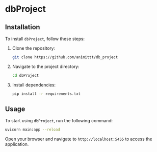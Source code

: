 # dbProject

## Installation
To install `dbProject`, follow these steps:
1. Clone the repository:
    ```sh
    git clone https://github.com/animittt/db_project
    ```
2. Navigate to the project directory:
    ```sh
    cd dbProject
    ```
3. Install dependencies:
    ```sh
    pip install -r requirements.txt
    ```

## Usage
To start using `dbProject`, run the following command:
```sh
uvicorn main:app --reload
```
Open your browser and navigate to `http://localhost:5455` to access the application.      
